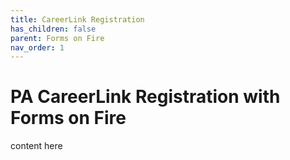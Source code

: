 ```yaml
---
title: CareerLink Registration
has_children: false
parent: Forms on Fire
nav_order: 1
---
```


# PA CareerLink Registration with Forms on Fire

content here
